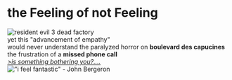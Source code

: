 # the Feeling of not Feeling 
![resident evil 3 dead factory](https://static.wikia.nocookie.net/residentevil/images/3/36/RE3_Dead_Factory_Map_location.png/revision/latest?cb=20200707214541)  
yet this "advancement of empathy"  
would never understand the paralyzed horror on **boulevard des capucines**  
the frustration of a **missed phone call**    
[*>is something bothering you?....*](https://youtu.be/41U78QP8nBk?si=0aecjPSwIeNF5mDH)   
!["i feel fantastic" - John Bergeron](https://i.imgur.com/SRc0aA2.jpg)  

